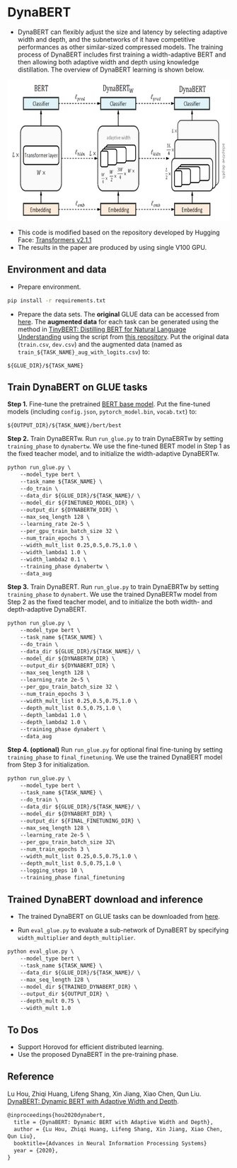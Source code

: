 # DynaBERT

* DynaBERT can flexibly adjust the size and latency by selecting adaptive width and depth, and 
the subnetworks of it have competitive performances as other similar-sized compressed models.
The training process of DynaBERT includes first training a width-adaptive BERT and then 
allowing both adaptive width and depth using knowledge distillation. 
The overview of DynaBERT learning is shown below. 
<img src="dynabert_overview.png" width="800" height="320"/>
<br />


* This code is modified based on the repository developed by Hugging Face: [Transformers v2.1.1](https://github.com/huggingface/transformers/tree/v2.1.1)
* The results in the paper are produced by using single V100 GPU.

## Environment and data

- Prepare environment.
```bash
pip install -r requirements.txt
```

- Prepare the data sets.
The **original** GLUE data can be accessed from [here](https://gluebenchmark.com/tasks).
The **augmented data** for each task can be 
generated using the method in  [TinyBERT: Distilling BERT for Natural Language Understanding](https://arxiv.org/abs/1909.10351) using the script from 
[this repository](https://github.com/huawei-noah/Pretrained-Language-Model/tree/master/TinyBERT).
Put the original data (`train.csv`, `dev.csv`) and the augmented data (named as `train_${TASK_NAME}_aug_with_logits.csv`)
to:
```
${GLUE_DIR}/${TASK_NAME}
```


## Train DynaBERT on GLUE tasks

**Step 1.** 
Fine-tune the pretrained [BERT base model](https://huggingface.co/bert-base-uncased).
Put the fine-tuned models (including `config.json`, `pytorch_model.bin`, `vocab.txt`) to: 
```
${OUTPUT_DIR}/${TASK_NAME}/bert/best
```



**Step 2.** Train DynaBERTw.
Run `run_glue.py` to train DynaEBRTw by setting `training_phase` to `dynabertw`.
We use the fine-tuned BERT model in Step 1 as the fixed teacher model, and to initialize the width-adaptive DynaBERTw.
```
python run_glue.py \
	--model_type bert \
	--task_name ${TASK_NAME} \
	--do_train \
	--data_dir ${GLUE_DIR}/${TASK_NAME}/ \
	--model_dir ${FINETUNED_MODEL_DIR} \
	--output_dir ${DYNABERTW_DIR} \
	--max_seq_length 128 \
	--learning_rate 2e-5 \
	--per_gpu_train_batch_size 32 \
	--num_train_epochs 3 \
	--width_mult_list 0.25,0.5,0.75,1.0 \
	--width_lambda1 1.0 \
	--width_lambda2 0.1 \
	--training_phase dynabertw \
	--data_aug
```

**Step 3.** Train DynaBERT.
Run `run_glue.py` to train DynaEBRTw by setting `training_phase` to `dynabert`.
We use the trained DynaBERTw model from Step 2 as the fixed teacher model, and to initialize the both width- and depth-adaptive DynaBERT.
```
python run_glue.py \
	--model_type bert \
	--task_name ${TASK_NAME} \
	--do_train \
	--data_dir ${GLUE_DIR}/${TASK_NAME}/ \
	--model_dir ${DYNABERTW_DIR} \
	--output_dir ${DYNABERT_DIR} \
	--max_seq_length 128 \
	--learning_rate 2e-5 \
	--per_gpu_train_batch_size 32 \
	--num_train_epochs 3 \
	--width_mult_list 0.25,0.5,0.75,1.0 \
	--depth_mult_list 0.5,0.75,1.0 \
	--depth_lambda1 1.0 \
	--depth_lambda2 1.0 \
	--training_phase dynabert \
	--data_aug
```

**Step 4. (optional)**  Run `run_glue.py` for optional final fine-tuning by setting `training_phase` to `final_finetuning`.
We use the trained DynaBERT model from Step 3 for initialization.
```
python run_glue.py \
	--model_type bert \
	--task_name ${TASK_NAME} \
	--do_train \
	--data_dir ${GLUE_DIR}/${TASK_NAME}/ \
	--model_dir ${DYNABERT_DIR} \
	--output_dir ${FINAL_FINETUNING_DIR} \
	--max_seq_length 128 \
	--learning_rate 2e-5 \
	--per_gpu_train_batch_size 32\
	--num_train_epochs 3 \
	--width_mult_list 0.25,0.5,0.75,1.0 \
	--depth_mult_list 0.5,0.75,1.0 \
	--logging_steps 10 \
	--training_phase final_finetuning 
```


## Trained DynaBERT download and inference
- The trained DynaBERT on GLUE tasks can be downloaded from [here](https://drive.google.com/file/d/1pYApaDcse5QIB6lZagWO0uElAavFazpA/view?usp=sharing).

- Run `eval_glue.py` to evaluate a sub-network of DynaBERT by specifying `width_multiplier` and `depth_multiplier`.
```
python eval_glue.py \
	--model_type bert \
	--task_name ${TASK_NAME} \
	--data_dir ${GLUE_DIR}/${TASK_NAME}/ \
	--max_seq_length 128 \
	--model_dir ${TRAINED_DYNABERT_DIR} \
	--output_dir ${OUTPUT_DIR} \
	--depth_mult 0.75 \
	--width_mult 1.0 
```

## To Dos
- Support Horovod for efficient distributed learning.
- Use the proposed DynaBERT in the pre-training phase.


## Reference
Lu Hou, Zhiqi Huang, Lifeng Shang, Xin Jiang, Xiao Chen, Qun Liu.
[DynaBERT: Dynamic BERT with Adaptive Width and Depth](https://arxiv.org/abs/2004.04037).
```
@inproceedings{hou2020dynabert,
  title = {DynaBERT: Dynamic BERT with Adaptive Width and Depth},
  author = {Lu Hou, Zhiqi Huang, Lifeng Shang, Xin Jiang, Xiao Chen, Qun Liu},  
  booktitle={Advances in Neural Information Processing Systems}
  year = {2020},
}
```